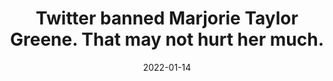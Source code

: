 ---
title: "Twitter banned Marjorie Taylor Greene. That may not hurt her much."
collection: public-writing
category: oped
link: https://www.washingtonpost.com/politics/2022/01/14/greene-social-media-misinformation/
excerpt: "She’s gaining followers and ‘likes’ on other social media platforms, our research finds..."
date: 2022-01-14
venue: 'The Washington Post'
---